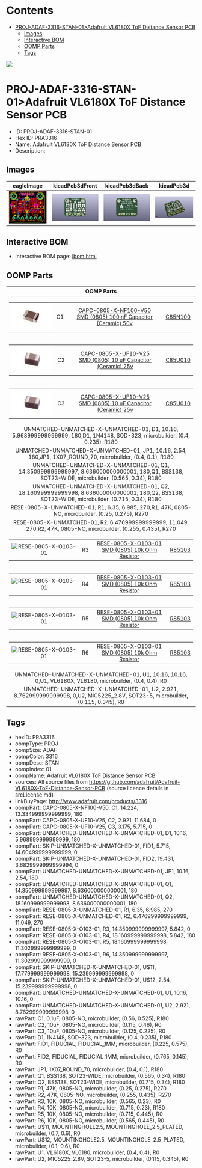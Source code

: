 



Contents
========

* [PROJ-ADAF-3316-STAN-01>Adafruit VL6180X ToF Distance Sensor PCB](#proj-adaf-3316-stan-01adafruit-vl6180x-tof-distance-sensor-pcb)
	* [Images](#images)
	* [Interactive BOM](#interactive-bom)
	* [OOMP Parts](#oomp-parts)
	* [Tags](#tags)
  
![][im]
# PROJ-ADAF-3316-STAN-01>Adafruit VL6180X ToF Distance Sensor PCB

- ID: PROJ-ADAF-3316-STAN-01
- Hex ID: PRA3316
- Name: Adafruit VL6180X ToF Distance Sensor PCB
- Description: 

## Images
  
  

|eagleImage|kicadPcb3dFront|kicadPcb3dBack|kicadPcb3d|
| :---: | :---: | :---: | :---: |
|[![eagleImage](eagleImage_140.png)](eagleImage_600.png)|[![kicadPcb3dFront](kicadPcb3dFront_140.png)](kicadPcb3dFront_600.png)|[![kicadPcb3dBack](kicadPcb3dBack_140.png)](kicadPcb3dBack_600.png)|[![kicadPcb3d](kicadPcb3d_140.png)](kicadPcb3d_600.png)|

## Interactive BOM

- Interactive BOM page: [ibom.html](kicad/bom/ibom.html)

## OOMP Parts
  

|OOMP Parts|
| :---: |
|<table><tr><td>![CAPC-0805-X-NF100-V50](https://raw.githubusercontent.com/oomlout/oomlout_OOMP_parts/main/CAPC-0805-X-NF100-V50/image_140.jpg)</td><td> C1</td><td>[CAPC-0805-X-NF100-V50<br>SMD (0805) 100 nF Capacitor (Ceramic) 50v](https://github.com/oomlout/oomlout_OOMP_parts/tree/main/CAPC-0805-X-NF100-V50/)</td><td>[C85N100](https://github.com/oomlout/oomlout_OOMP_parts/tree/main/CAPC-0805-X-NF100-V50/)</td></tr></table>|
|<table><tr><td>![CAPC-0805-X-UF10-V25](https://raw.githubusercontent.com/oomlout/oomlout_OOMP_parts/main/CAPC-0805-X-UF10-V25/image_140.jpg)</td><td> C2</td><td>[CAPC-0805-X-UF10-V25<br>SMD (0805) 10 uF Capacitor (Ceramic) 25v](https://github.com/oomlout/oomlout_OOMP_parts/tree/main/CAPC-0805-X-UF10-V25/)</td><td>[C85U010](https://github.com/oomlout/oomlout_OOMP_parts/tree/main/CAPC-0805-X-UF10-V25/)</td></tr></table>|
|<table><tr><td>![CAPC-0805-X-UF10-V25](https://raw.githubusercontent.com/oomlout/oomlout_OOMP_parts/main/CAPC-0805-X-UF10-V25/image_140.jpg)</td><td> C3</td><td>[CAPC-0805-X-UF10-V25<br>SMD (0805) 10 uF Capacitor (Ceramic) 25v](https://github.com/oomlout/oomlout_OOMP_parts/tree/main/CAPC-0805-X-UF10-V25/)</td><td>[C85U010](https://github.com/oomlout/oomlout_OOMP_parts/tree/main/CAPC-0805-X-UF10-V25/)</td></tr></table>|
|UNMATCHED-UNMATCHED-X-UNMATCHED-01, D1, 10.16, 5.968999999999999, 180,D1, 1N4148, SOD-323, microbuilder, (0.4, 0.235), R180|
|UNMATCHED-UNMATCHED-X-UNMATCHED-01, JP1, 10.16, 2.54, 180,JP1, 1X07_ROUND_70, microbuilder, (0.4, 0.1), R180|
|UNMATCHED-UNMATCHED-X-UNMATCHED-01, Q1, 14.350999999999997, 8.636000000000001, 180,Q1, BSS138, SOT23-WIDE, microbuilder, (0.565, 0.34), R180|
|UNMATCHED-UNMATCHED-X-UNMATCHED-01, Q2, 18.160999999999998, 8.636000000000001, 180,Q2, BSS138, SOT23-WIDE, microbuilder, (0.715, 0.34), R180|
|RESE-0805-X-UNMATCHED-01, R1, 6.35, 6.985, 270,R1, 47K, 0805-NO, microbuilder, (0.25, 0.275), R270|
|RESE-0805-X-UNMATCHED-01, R2, 6.476999999999999, 11.049, 270,R2, 47K, 0805-NO, microbuilder, (0.255, 0.435), R270|
|<table><tr><td>![RESE-0805-X-O103-01](https://raw.githubusercontent.com/oomlout/oomlout_OOMP_parts/main/RESE-0805-X-O103-01/image_140.jpg)</td><td> R3</td><td>[RESE-0805-X-O103-01<br>SMD (0805) 10k Ohm Resistor](https://github.com/oomlout/oomlout_OOMP_parts/tree/main/RESE-0805-X-O103-01/)</td><td>[R85103](https://github.com/oomlout/oomlout_OOMP_parts/tree/main/RESE-0805-X-O103-01/)</td></tr></table>|
|<table><tr><td>![RESE-0805-X-O103-01](https://raw.githubusercontent.com/oomlout/oomlout_OOMP_parts/main/RESE-0805-X-O103-01/image_140.jpg)</td><td> R4</td><td>[RESE-0805-X-O103-01<br>SMD (0805) 10k Ohm Resistor](https://github.com/oomlout/oomlout_OOMP_parts/tree/main/RESE-0805-X-O103-01/)</td><td>[R85103](https://github.com/oomlout/oomlout_OOMP_parts/tree/main/RESE-0805-X-O103-01/)</td></tr></table>|
|<table><tr><td>![RESE-0805-X-O103-01](https://raw.githubusercontent.com/oomlout/oomlout_OOMP_parts/main/RESE-0805-X-O103-01/image_140.jpg)</td><td> R5</td><td>[RESE-0805-X-O103-01<br>SMD (0805) 10k Ohm Resistor](https://github.com/oomlout/oomlout_OOMP_parts/tree/main/RESE-0805-X-O103-01/)</td><td>[R85103](https://github.com/oomlout/oomlout_OOMP_parts/tree/main/RESE-0805-X-O103-01/)</td></tr></table>|
|<table><tr><td>![RESE-0805-X-O103-01](https://raw.githubusercontent.com/oomlout/oomlout_OOMP_parts/main/RESE-0805-X-O103-01/image_140.jpg)</td><td> R6</td><td>[RESE-0805-X-O103-01<br>SMD (0805) 10k Ohm Resistor](https://github.com/oomlout/oomlout_OOMP_parts/tree/main/RESE-0805-X-O103-01/)</td><td>[R85103](https://github.com/oomlout/oomlout_OOMP_parts/tree/main/RESE-0805-X-O103-01/)</td></tr></table>|
|UNMATCHED-UNMATCHED-X-UNMATCHED-01, U1, 10.16, 10.16, 0,U1, VL6180X, VL6180, microbuilder, (0.4, 0.4), R0|
|UNMATCHED-UNMATCHED-X-UNMATCHED-01, U2, 2.921, 8.762999999999998, 0,U2, MIC5225_2.8V, SOT23-5, microbuilder, (0.115, 0.345), R0|

## Tags

- hexID: PRA3316
- oompType: PROJ
- oompSize: ADAF
- oompColor: 3316
- oompDesc: STAN
- oompIndex: 01
- oompName: Adafruit VL6180X ToF Distance Sensor PCB
- sources: All source files from https://github.com/adafruit/Adafruit-VL6180X-ToF-Distance-Sensor-PCB (source licence details in srcLicense.md)
- linkBuyPage: http://www.adafruit.com/products/3316
- oompPart: CAPC-0805-X-NF100-V50, C1, 14.224, 13.334999999999999, 180
- oompPart: CAPC-0805-X-UF10-V25, C2, 2.921, 11.684, 0
- oompPart: CAPC-0805-X-UF10-V25, C3, 3.175, 5.715, 0
- oompPart: UNMATCHED-UNMATCHED-X-UNMATCHED-01, D1, 10.16, 5.968999999999999, 180
- oompPart: SKIP-UNMATCHED-X-UNMATCHED-01, FID1, 5.715, 14.604999999999999, 0
- oompPart: SKIP-UNMATCHED-X-UNMATCHED-01, FID2, 19.431, 3.6829999999999994, 0
- oompPart: UNMATCHED-UNMATCHED-X-UNMATCHED-01, JP1, 10.16, 2.54, 180
- oompPart: UNMATCHED-UNMATCHED-X-UNMATCHED-01, Q1, 14.350999999999997, 8.636000000000001, 180
- oompPart: UNMATCHED-UNMATCHED-X-UNMATCHED-01, Q2, 18.160999999999998, 8.636000000000001, 180
- oompPart: RESE-0805-X-UNMATCHED-01, R1, 6.35, 6.985, 270
- oompPart: RESE-0805-X-UNMATCHED-01, R2, 6.476999999999999, 11.049, 270
- oompPart: RESE-0805-X-O103-01, R3, 14.350999999999997, 5.842, 0
- oompPart: RESE-0805-X-O103-01, R4, 18.160999999999998, 5.842, 180
- oompPart: RESE-0805-X-O103-01, R5, 18.160999999999998, 11.302999999999999, 0
- oompPart: RESE-0805-X-O103-01, R6, 14.350999999999997, 11.302999999999999, 0
- oompPart: SKIP-UNMATCHED-X-UNMATCHED-01, U$11, 17.779999999999998, 15.239999999999998, 0
- oompPart: SKIP-UNMATCHED-X-UNMATCHED-01, U$12, 2.54, 15.239999999999998, 0
- oompPart: UNMATCHED-UNMATCHED-X-UNMATCHED-01, U1, 10.16, 10.16, 0
- oompPart: UNMATCHED-UNMATCHED-X-UNMATCHED-01, U2, 2.921, 8.762999999999998, 0
- rawPart: C1, 0.1uF, 0805-NO, microbuilder, (0.56, 0.525), R180
- rawPart: C2, 10uF, 0805-NO, microbuilder, (0.115, 0.46), R0
- rawPart: C3, 10uF, 0805-NO, microbuilder, (0.125, 0.225), R0
- rawPart: D1, 1N4148, SOD-323, microbuilder, (0.4, 0.235), R180
- rawPart: FID1, FIDUCIAL, FIDUCIAL_1MM, microbuilder, (0.225, 0.575), R0
- rawPart: FID2, FIDUCIAL, FIDUCIAL_1MM, microbuilder, (0.765, 0.145), R0
- rawPart: JP1, 1X07_ROUND_70, microbuilder, (0.4, 0.1), R180
- rawPart: Q1, BSS138, SOT23-WIDE, microbuilder, (0.565, 0.34), R180
- rawPart: Q2, BSS138, SOT23-WIDE, microbuilder, (0.715, 0.34), R180
- rawPart: R1, 47K, 0805-NO, microbuilder, (0.25, 0.275), R270
- rawPart: R2, 47K, 0805-NO, microbuilder, (0.255, 0.435), R270
- rawPart: R3, 10K, 0805-NO, microbuilder, (0.565, 0.23), R0
- rawPart: R4, 10K, 0805-NO, microbuilder, (0.715, 0.23), R180
- rawPart: R5, 10K, 0805-NO, microbuilder, (0.715, 0.445), R0
- rawPart: R6, 10K, 0805-NO, microbuilder, (0.565, 0.445), R0
- rawPart: U$11, MOUNTINGHOLE2.5, MOUNTINGHOLE_2.5_PLATED, microbuilder, (0.7, 0.6), R0
- rawPart: U$12, MOUNTINGHOLE2.5, MOUNTINGHOLE_2.5_PLATED, microbuilder, (0.1, 0.6), R0
- rawPart: U1, VL6180X, VL6180, microbuilder, (0.4, 0.4), R0
- rawPart: U2, MIC5225_2.8V, SOT23-5, microbuilder, (0.115, 0.345), R0



[im]: kicadPcb3d_450.png
